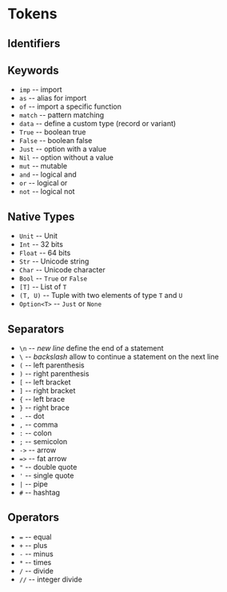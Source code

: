# Tokens

## Identifiers

## Keywords
- `imp` -- import
- `as` -- alias for import
- `of` -- import a specific function
- `match` -- pattern matching
- `data` -- define a custom type (record or variant)
- `True` -- boolean true
- `False` -- boolean false
- `Just` -- option with a value
- `Nil` -- option without a value
- `mut` -- mutable
- `and` -- logical and
- `or` -- logical or
- `not` -- logical not

## Native Types
- `Unit` -- Unit
- `Int` -- 32 bits
- `Float` -- 64 bits
- `Str` -- Unicode string
- `Char` -- Unicode character
- `Bool` -- `True` or `False`
- `[T]` -- List of `T`
- `(T, U)` -- Tuple with two elements of type `T` and `U`
- `Option<T>` -- `Just` or `None`

## Separators
- `\n` -- *new line* define the end of a statement
- `\` -- *backslash* allow to continue a statement on the next line
- `(` -- left parenthesis
- `)` -- right parenthesis
- `[` -- left bracket
- `]` -- right bracket
- `{` -- left brace
- `}` -- right brace
- `.` -- dot
- `,` -- comma
- `:` -- colon
- `;` -- semicolon
- `->` -- arrow
- `=>` -- fat arrow
- `"` -- double quote
- `'` -- single quote
- `|` -- pipe
- `#` -- hashtag

## Operators
- `=` -- equal
- `+` -- plus
- `-` -- minus
- `*` -- times
- `/` -- divide
- `//` -- integer divide






